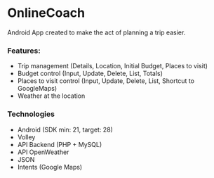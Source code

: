# OnlineCoach
Android App created to make the act of planning a trip easier.

### Features:
- Trip management (Details, Location, Initial Budget, Places to visit)
- Budget control (Input, Update, Delete, List, Totals)
- Places to visit control (Input, Update, Delete, List, Shortcut to GoogleMaps)
- Weather at the location
### Technologies
- Android (SDK min: 21, target: 28)
- Volley
- API Backend (PHP + MySQL)
- API OpenWeather
- JSON
- Intents (Google Maps)
